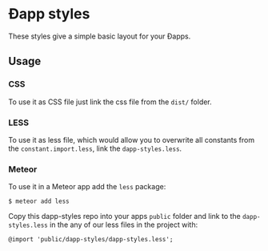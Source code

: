 # Ðapp styles

These styles give a simple basic layout for your Ðapps.

## Usage


### CSS
To use it as CSS file just link the css file from the `dist/` folder.


### LESS
To use it as less file, which would allow you to overwrite all constants
from the `constant.import.less`, link the `dapp-styles.less`.

### Meteor
To use it in a Meteor app add the `less` package:

    $ meteor add less

Copy this dapp-styles repo into your apps `public` folder
and link to the `dapp-styles.less` in the any of our less files in the project with:

    @import 'public/dapp-styles/dapp-styles.less';